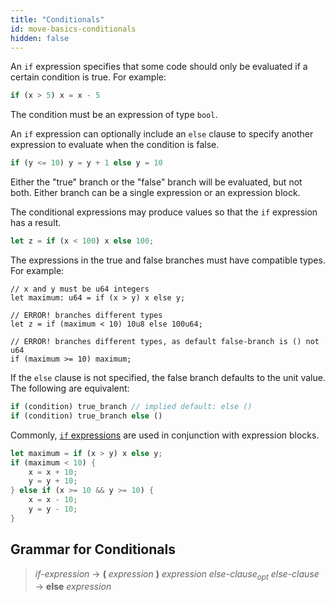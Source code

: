 ```yaml
---
title: "Conditionals"
id: move-basics-conditionals
hidden: false
---
```

An `if` expression specifies that some code should only be evaluated if a certain condition is true. For example:

```rust
if (x > 5) x = x - 5
```

The condition must be an expression of type `bool`.

An `if` expression can optionally include an `else` clause to specify another expression to evaluate when the condition is false.

```rust
if (y <= 10) y = y + 1 else y = 10
```

Either the "true" branch or the "false" branch will be evaluated, but not both. Either branch can be a single expression or an expression block.

The conditional expressions may produce values so that the `if` expression has a result.

```rust
let z = if (x < 100) x else 100;
```

The expressions in the true and false branches must have compatible types. For example:

```rust=
// x and y must be u64 integers
let maximum: u64 = if (x > y) x else y;

// ERROR! branches different types
let z = if (maximum < 10) 10u8 else 100u64;

// ERROR! branches different types, as default false-branch is () not u64
if (maximum >= 10) maximum;
```

If the `else` clause is not specified, the false branch defaults to the unit value. The following are equivalent:

```rust
if (condition) true_branch // implied default: else ()
if (condition) true_branch else ()
```

Commonly, [`if` expressions](doc:move-basics-conditionals) are used in conjunction with expression blocks.
```rust
let maximum = if (x > y) x else y;
if (maximum < 10) {
    x = x + 10;
    y = y + 10;
} else if (x >= 10 && y >= 10) {
    x = x - 10;
    y = y - 10;
}
```

## Grammar for Conditionals

> *if-expression* → **(** *expression* **)** *expression* *else-clause*<sub>*opt*</sub>
> *else-clause* → **else** *expression*